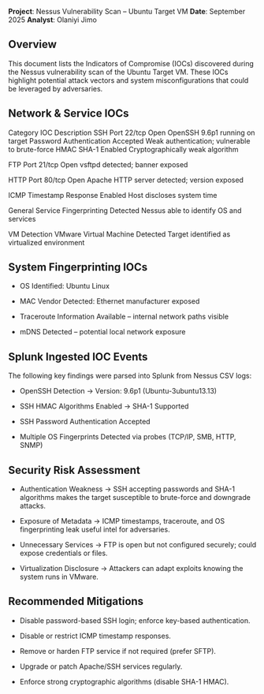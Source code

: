 **Project**: Nessus Vulnerability Scan – Ubuntu Target VM
**Date**: September 2025
**Analyst**: Olaniyi Jimo

## Overview

This document lists the Indicators of Compromise (IOCs) discovered during the Nessus vulnerability scan of the Ubuntu Target VM. These IOCs highlight potential attack vectors and system misconfigurations that could be leveraged by adversaries.

## Network & Service IOCs
Category	     IOC	                                   Description
SSH	             Port 22/tcp Open	                       OpenSSH 9.6p1 running on target
	             Password Authentication Accepted	       Weak authentication; vulnerable to brute-force
	             HMAC SHA-1 Enabled	                       Cryptographically weak algorithm
		 
FTP	             Port 21/tcp Open	                       vsftpd detected; banner exposed

HTTP	         Port 80/tcp Open	                       Apache HTTP server detected; version exposed

ICMP	         Timestamp Response Enabled	               Host discloses system time

General	         Service Fingerprinting Detected	       Nessus able to identify OS and services

VM Detection	 VMware Virtual Machine Detected	       Target identified as virtualized environment


## System Fingerprinting IOCs

- OS Identified: Ubuntu Linux

- MAC Vendor Detected: Ethernet manufacturer exposed

- Traceroute Information Available – internal network paths visible

- mDNS Detected – potential local network exposure

## Splunk Ingested IOC Events

The following key findings were parsed into Splunk from Nessus CSV logs:

- OpenSSH Detection → Version: 9.6p1 (Ubuntu-3ubuntu13.13)

- SSH HMAC Algorithms Enabled → SHA-1 Supported

- SSH Password Authentication Accepted

- Multiple OS Fingerprints Detected via probes (TCP/IP, SMB, HTTP, SNMP)

## Security Risk Assessment

- Authentication Weakness → SSH accepting passwords and SHA-1 algorithms makes the target susceptible to brute-force and downgrade attacks.

- Exposure of Metadata → ICMP timestamps, traceroute, and OS fingerprinting leak useful intel for adversaries.

- Unnecessary Services → FTP is open but not configured securely; could expose credentials or files.

- Virtualization Disclosure → Attackers can adapt exploits knowing the system runs in VMware.

## Recommended Mitigations

- Disable password-based SSH login; enforce key-based authentication.

- Disable or restrict ICMP timestamp responses.

- Remove or harden FTP service if not required (prefer SFTP).

- Upgrade or patch Apache/SSH services regularly.

- Enforce strong cryptographic algorithms (disable SHA-1 HMAC).
